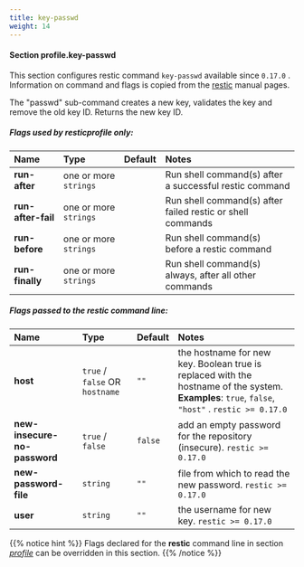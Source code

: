 ```yaml
---
title: key-passwd
weight: 14
---
```

#### Section profile.**key-passwd**

This section configures restic command `key-passwd`  available since `0.17.0` .
Information on command and flags is copied from the [restic](https://github.com/restic/restic) manual pages.

The "passwd" sub-command creates a new key, validates the key and remove the old key ID.
Returns the new key ID.

##### Flags used by **resticprofile** only:

| Name              | Type                    | Default  | Notes |
|:------------------|:------------------------|:---------|:------|
| **run-after** |one or more `strings` | |Run shell command(s) after a successful restic command |
| **run-after-fail** |one or more `strings` | |Run shell command(s) after failed restic or shell commands |
| **run-before** |one or more `strings` | |Run shell command(s) before a restic command |
| **run-finally** |one or more `strings` | |Run shell command(s) always, after all other commands |



##### Flags passed to the **restic** command line:

| Name              | Type                    | Default  | Notes |
|:------------------|:------------------------|:---------|:------|
| **host** |`true` / `false` OR `hostname` |`""` |the hostname for new key. Boolean true is replaced with the hostname of the system. **Examples**: `true`, `false`, `"host"` . `restic >= 0.17.0`  |
| **new-insecure-no-password** |`true` / `false` |`false` |add an empty password for the repository (insecure). `restic >= 0.17.0`  |
| **new-password-file** |`string` |`""` |file from which to read the new password. `restic >= 0.17.0`  |
| **user** |`string` |`""` |the username for new key. `restic >= 0.17.0`  |




{{% notice hint %}}
Flags declared for the **restic** command line in section *[profile](../profile)*
can be overridden in this section.
{{% /notice %}}

